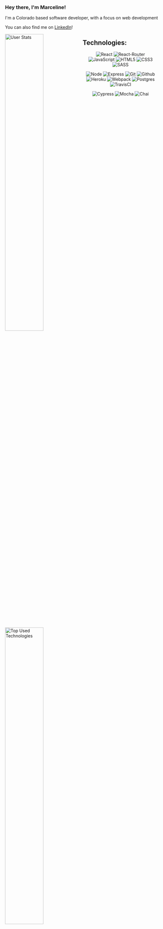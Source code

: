### Hey there, I'm Marceline!

I'm a Colorado based software developer, with a focus on web development

You can also find me on [LinkedIn](https://www.linkedin.com/in/marceline-ball/)!

<img align="left" display="block" width="50%" alt="User Stats" src="https://github-readme-stats.vercel.app/api?username=MarcelineBall&theme=tokyonight&hide=stars_private=true">
<img align="left" display="block" width="50%" alt="Top Used Technologies" src="https://github-readme-stats.vercel.app/api/top-langs/?username=MarcelineBall&show_icons=true&layout=compact&theme=tokyonight">



## Technologies: 
<p align="center">
  <img alt="React" src="https://img.shields.io/badge/react%20-%2320232a.svg?&style=for-the-badge&logo=react&logoColor=%2361DAFB"/>
  
  <img alt="React-Router" src="https://img.shields.io/badge/React_Router-CA4245?style=for-the-badge&logo=react-router&logoColor=white"/>
  
  <img alt="JavaScript" src="https://img.shields.io/badge/javascript%20-%23323330.svg?&style=for-the-badge&logo=javascript&logoColor=%23F7DF1E"/>
  
  <img alt="HTML5" src="https://img.shields.io/badge/html5%20-%23E34F26.svg?&style=for-the-badge&logo=html5&logoColor=white"/>
  
  <img alt="CSS3" src="https://img.shields.io/badge/css3%20-%231572B6.svg?&style=for-the-badge&logo=css3&logoColor=white"/>
  
  <img alt="SASS" src="https://img.shields.io/badge/SASS%20-hotpink.svg?&style=for-the-badge&logo=SASS&logoColor=white"/>
</p>

<p align="center">
  <img alt="Node" src="https://img.shields.io/badge/node.js%20-%2343853D.svg?&style=for-the-badge&logo=node.js&logoColor=white" />

  <img alt="Express" src="https://img.shields.io/badge/express.js%20-%23404d59.svg?&style=for-the-badge"/>
  
  <img alt="Git" src="https://img.shields.io/badge/git%20-%23F05033.svg?&style=for-the-badge&logo=git&logoColor=white"/>
  
  <img alt="Github" src="https://img.shields.io/badge/github%20-%23121011.svg?&style=for-the-badge&logo=github&logoColor=white"/>
  
  <img alt="Heroku" src="https://img.shields.io/badge/Heroku-430098?style=for-the-badge&logo=heroku&logoColor=white"/>
  
  <img alt="Webpack" src="https://img.shields.io/badge/webpack%20-%238DD6F9.svg?&style=for-the-badge&logo=webpack&logoColor=black"/>
  
  <img alt="Postgres" src ="https://img.shields.io/badge/postgres-%23316192.svg?&style=for-the-badge&logo=postgresql&logoColor=white"/>
  
  <img alt="TravisCI" src="https://img.shields.io/badge/travisci%20-%232B2F33.svg?&style=for-the-badge&logo=travis&logoColor=white"/>
</p>

<p align="center">
  <img alt="Cypress" src="https://img.shields.io/badge/cypress-04C38E.svg?&style=for-the-badge&logo=cypress&logoColor=white"/>

  <img alt="Mocha" src="https://img.shields.io/badge/-mocha-%238D6748?&style=for-the-badge&logo=mocha&logoColor=white"/>
  
  <img alt="Chai" src="https://img.shields.io/badge/chai-A11404?style=for-the-badge&logo=chai&logoColor=white"/>  
</p>

<!--
**MarcelineBall/MarcelineBall** is a ✨ _special_ ✨ repository because its `README.md` (this file) appears on your GitHub profile.

Here are some ideas to get you started:

- 🔭 I’m currently working on ...
- 🌱 I’m currently learning ...
- 👯 I’m looking to collaborate on ...
- 🤔 I’m looking for help with ...
- 💬 Ask me about ...
- 📫 How to reach me: ...
- 😄 Pronouns: ...
- ⚡ Fun fact: ...
-->
